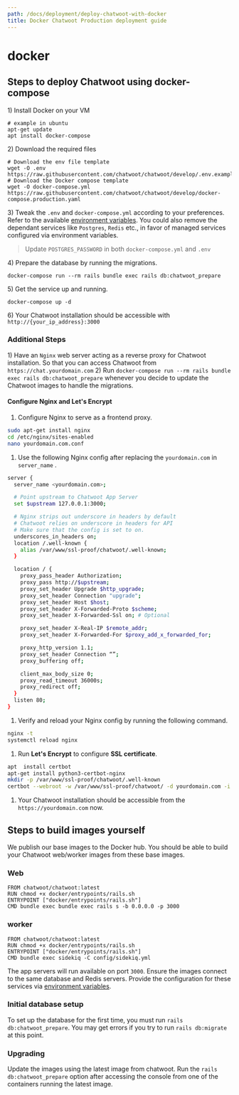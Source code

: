 ```yaml
---
path: /docs/deployment/deploy-chatwoot-with-docker
title: Docker Chatwoot Production deployment guide
---
```


# docker

## Steps to deploy Chatwoot using docker-compose

1\) Install Docker on your VM

```text
# example in ubuntu
apt-get update
apt install docker-compose
```

2\) Download the required files

```text
# Download the env file template
wget -O .env https://raw.githubusercontent.com/chatwoot/chatwoot/develop/.env.example
# Download the Docker compose template
wget -O docker-compose.yml https://raw.githubusercontent.com/chatwoot/chatwoot/develop/docker-compose.production.yaml
```

3\) Tweak the `.env` and `docker-compose.yml` according to your preferences. Refer to the available [environment variables](https://www.chatwoot.com/docs/environment-variables). You could also remove the dependant services like `Postgres`, `Redis` etc., in favor of managed services configured via environment variables.

> Update `POSTGRES_PASSWORD` in both `docker-compose.yml` and `.env`

4\) Prepare the database by running the migrations.

```text
docker-compose run --rm rails bundle exec rails db:chatwoot_prepare
```

5\) Get the service up and running.

```text
docker-compose up -d
```

6\) Your Chatwoot installation should be accessible with `http://{your_ip_address}:3000`

### Additional Steps

1\) Have an `Nginx` web server acting as a reverse proxy for Chatwoot installation. So that you can access Chatwoot from `https://chat.yourdomain.com` 2\) Run `docker-compose run --rm rails bundle exec rails db:chatwoot_prepare` whenever you decide to update the Chatwoot images to handle the migrations.

#### Configure Nginx and **Let's Encrypt**

1. Configure Nginx to serve as a frontend proxy.

```bash
sudo apt-get install nginx
cd /etc/nginx/sites-enabled
nano yourdomain.com.conf
```

1. Use the following Nginx config after replacing the `yourdomain.com` in `server_name` .

```bash
server {
  server_name <yourdomain.com>;

  # Point upstream to Chatwoot App Server
  set $upstream 127.0.0.1:3000;

  # Nginx strips out underscore in headers by default
  # Chatwoot relies on underscore in headers for API
  # Make sure that the config is set to on.
  underscores_in_headers on;
  location /.well-known {
    alias /var/www/ssl-proof/chatwoot/.well-known;
  }

  location / {
    proxy_pass_header Authorization;
    proxy_pass http://$upstream;
    proxy_set_header Upgrade $http_upgrade;
    proxy_set_header Connection "upgrade";
    proxy_set_header Host $host;
    proxy_set_header X-Forwarded-Proto $scheme;
    proxy_set_header X-Forwarded-Ssl on; # Optional

    proxy_set_header X-Real-IP $remote_addr;
    proxy_set_header X-Forwarded-For $proxy_add_x_forwarded_for;

    proxy_http_version 1.1;
    proxy_set_header Connection “”;
    proxy_buffering off;

    client_max_body_size 0;
    proxy_read_timeout 36000s;
    proxy_redirect off;
  }
  listen 80;
}
```

1. Verify and reload your Nginx config by running the following command.

```bash
nginx -t
systemctl reload nginx
```

1. Run **Let's Encrypt** to configure **SSL certificate**.

```bash
apt  install certbot
apt-get install python3-certbot-nginx
mkdir -p /var/www/ssl-proof/chatwoot/.well-known
certbot --webroot -w /var/www/ssl-proof/chatwoot/ -d yourdomain.com -i nginx
```

1. Your Chatwoot installation should be accessible from the `https://yourdomain.com` now.

## Steps to build images yourself

We publish our base images to the Docker hub. You should be able to build your Chatwoot web/worker images from these base images.

### Web

```text
FROM chatwoot/chatwoot:latest
RUN chmod +x docker/entrypoints/rails.sh
ENTRYPOINT ["docker/entrypoints/rails.sh"]
CMD bundle exec bundle exec rails s -b 0.0.0.0 -p 3000
```

### worker

```text
FROM chatwoot/chatwoot:latest
RUN chmod +x docker/entrypoints/rails.sh
ENTRYPOINT ["docker/entrypoints/rails.sh"]
CMD bundle exec sidekiq -C config/sidekiq.yml
```

The app servers will run available on port `3000`. Ensure the images connect to the same database and Redis servers. Provide the configuration for these services via [environment variables](https://www.chatwoot.com/docs/environment-variables).

### Initial database setup

To set up the database for the first time, you must run `rails db:chatwoot_prepare`. You may get errors if you try to run `rails db:migrate` at this point.

### Upgrading

Update the images using the latest image from chatwoot. Run the `rails db:chatwoot_prepare` option after accessing the console from one of the containers running the latest image.

